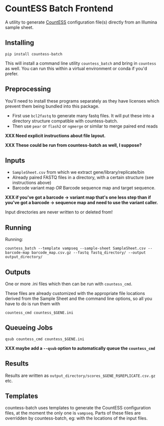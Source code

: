 # CountESS Batch Frontend

A utility to generate [CountESS](https://countess-project.github.io/CounteSS/)
configuration file(s) directly from an Illumina sample sheet.

## Installing

`pip install countess-batch`

This will install a command line utility `countess_batch` and bring in `countess` as well.
You can run this within a virtual environment or conda if you'd prefer.

## Preprocessing

You'll need to install these programs separately as they have 
licenses which prevent them being bundled into this package.

* First use `bcl2fastq` to generate many fastq files.
  It will put these into a directory structure compatible with
  countess-batch.
* Then use `pear` or `flash2` or `ngmerge` or similar to merge paired end reads


**XXX Need explicit instructions about file layout.**

**XXX These could be run from countess-batch as well, I suppose?**

## Inputs

* `SampleSheet.csv` from which we extract gene/library/replicate/bin
* Already paired FASTQ files in a directory, with a certain structure
  (see instructions above)
* Barcode variant map *OR* Barcode sequence map and target sequence.

**XXX if you've got a barcode -> variant map that's one less step than if you've
got a barcode -> sequence map and need to use the variant caller.**

Input directories are never written to or deleted from!

## Running

Running:

`countess_batch --template vampseq --sample-sheet SampleSheet.csv --barcode-map barcode_map.csv.gz --fastq fastq_directory/ --output output_directory/`

## Outputs

One or more .ini files which then can be run with `countess_cmd`.

These files are already customized with the appropriate file
locations derived from the Sample Sheet and the command line 
options, so all you have to do is run them with

`countess_cmd countess_$GENE.ini`

## Queueing Jobs

`qsub countess_cmd countess_$GENE.ini`

**XXX maybe add a `--qsub` option to automatically queue the `countess_cmd`**

## Results

Results are written as `output_directory/scores_$GENE_R$REPLICATE.csv.gz` etc.

## Templates

countess-batch uses templates to generate the CountESS configuration files,
at the moment the only one is `vampseq`.  Parts of these files are overridden by 
countess-batch, eg: with the locations of the input files.
